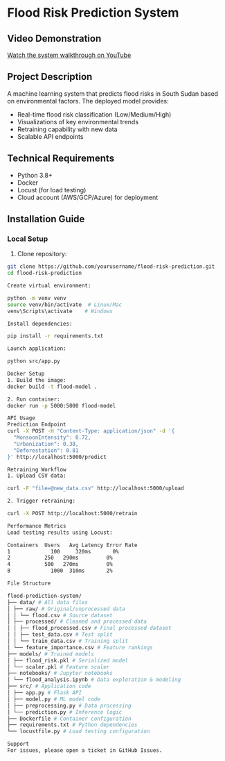 # Flood Risk Prediction System

## Video Demonstration
[Watch the system walkthrough on YouTube](https://youtu.be/demo-link-here)

## Project Description
A machine learning system that predicts flood risks in South Sudan based on environmental factors. The deployed model provides:
- Real-time flood risk classification (Low/Medium/High)
- Visualizations of key environmental trends
- Retraining capability with new data
- Scalable API endpoints

## Technical Requirements
- Python 3.8+
- Docker
- Locust (for load testing)
- Cloud account (AWS/GCP/Azure) for deployment

## Installation Guide

### Local Setup
1. Clone repository:
```bash
git clone https://github.com/yourusername/flood-risk-prediction.git
cd flood-risk-prediction

Create virtual environment:

python -m venv venv
source venv/bin/activate  # Linux/Mac
venv\Scripts\activate    # Windows

Install dependencies:

pip install -r requirements.txt

Launch application:

python src/app.py

Docker Setup
1. Build the image:
docker build -t flood-model .

2. Run container:
docker run -p 5000:5000 flood-model

API Usage
Prediction Endpoint
curl -X POST -H "Content-Type: application/json" -d '{
  "MonsoonIntensity": 0.72,
  "Urbanization": 0.38,
  "Deforestation": 0.81
}' http://localhost:5000/predict

Retraining Workflow
1. Upload CSV data:

curl -F "file=@new_data.csv" http://localhost:5000/upload

2. Trigger retraining:

curl -X POST http://localhost:5000/retrain

Performance Metrics
Load testing results using Locust:

Containers	Users	Avg Latency	Error Rate
1	          100	  320ms	      0%
2          	250	  290ms      	0%
4          	500	  270ms      	0%
8	          1000	310ms      	2%

File Structure

flood-prediction-system/
├── data/ # All data files
│ ├── raw/ # Original/unprocessed data
│ │ └── flood.csv # Source dataset
│ ├── processed/ # Cleaned and processed data
│ │ ├── flood_processed.csv # Final processed dataset
│ │ ├── test_data.csv # Test split
│ │ └── train_data.csv # Training split
│ └── feature_importance.csv # Feature rankings
├── models/ # Trained models
│ ├── flood_risk.pkl # Serialized model
│ └── scaler.pkl # Feature scaler
├── notebooks/ # Jupyter notebooks
│ └── flood_analysis.ipynb # Data exploration & modeling
├── src/ # Application code
│ ├── app.py # Flask API
│ ├── model.py # ML model code
│ ├── preprocessing.py # Data processing
│ └── prediction.py # Inference logic
├── Dockerfile # Container configuration
├── requirements.txt # Python dependencies
└── locustfile.py # Load testing configuration

Support
For issues, please open a ticket in GitHub Issues.
